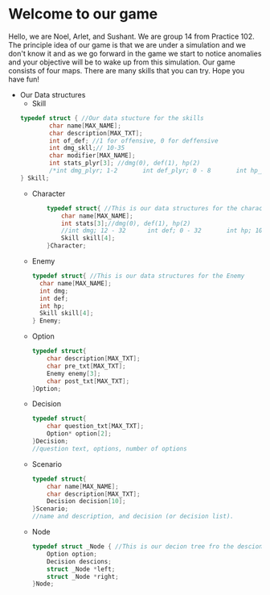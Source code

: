 # Welcome to our game 

Hello, we are Noel, Arlet, and Sushant. We are group 14 from Practice 102. The principle idea of our game is that we are under a simulation and we don't know it and as we go forward in the game we start to notice anomalies and your objective will be to wake up from this simulation. Our game consists of four maps. There are many skills that you can try. Hope you have fun!
- Our Data structures
    - Skill
    ```C
    typedef struct { //Our data stucture for the skills
            char name[MAX_NAME];
            char description[MAX_TXT];
            int of_def; //1 for offensive, 0 for deffensive
            int dmg_skll;// 10-35
            char modifier[MAX_NAME];
            int stats_plyr[3]; //dmg(0), def(1), hp(2)
            /*int dmg_plyr; 1-2       int def_plyr; 0 - 8       int hp_plyr; 25 - 50 */
    } Skill;
    ```
  - Character
    ```C
        typedef struct{ //This is our data structures for the character
            char name[MAX_NAME];
            int stats[3];//dmg(0), def(1), hp(2)
            //int dmg; 12 - 32      int def; 0 - 32       int hp; 100 - 200
            Skill skill[4];
        }Character;
    ```
  - Enemy
    ```C
    typedef struct{ //This is our data structures for the Enemy
      char name[MAX_NAME];
      int dmg;
      int def;
      int hp;
      Skill skill[4];
    } Enemy;
    ```
  - Option 
    ```C
    typedef struct{
        char description[MAX_TXT];
        char pre_txt[MAX_TXT];
        Enemy enemy[3];
        char post_txt[MAX_TXT];
    }Option;
    ```
  - Decision
    ```C
    typedef struct{
        char question_txt[MAX_TXT];
        Option* option[2];
    }Decision;
    //question text, options, number of options
    ```
  - Scenario
    ```C
    typedef struct{
        char name[MAX_NAME];
        char description[MAX_TXT];
        Decision decision[10];
    }Scenario;
    //name and description, and decision (or decision list).
    ```
  - Node
    ```C
    typedef struct _Node { //This is our decion tree fro the descion making
        Option option;
        Decision descions;
        struct _Node *left;
        struct _Node *right;
    }Node;
    ```
  

  
    
